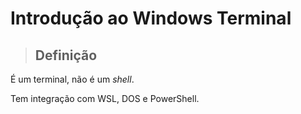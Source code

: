 # Introdução ao Windows Terminal

> ## **Definição**

É um terminal, não é um *shell*.

Tem integração com WSL, DOS e PowerShell.
